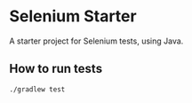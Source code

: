 # Selenium Starter 
A starter project for Selenium tests, using Java.

## How to run tests
`./gradlew test`
